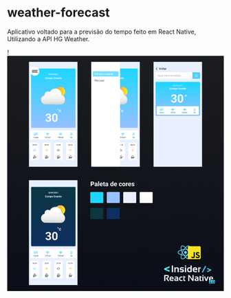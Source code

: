 # weather-forecast
Aplicativo voltado para a previsão do tempo feito em React Native, Utilizando a API HG Weather.

!![weather-forecast wf](./assets/rn-layout-2.png)

